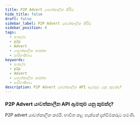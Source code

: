 ```yaml
---
title: P2P Advert යාවත්කාලීන කිරීම
hide_title: false
draft: false
sidebar_label: P2P Advert යාවත්කාලීන කිරීම
sidebar_position: 4
tags:
  - සංකල්ප
  - p2p
  - Advert
  - යාවත්කාලීන කරන්න
  - පාරිභාෂිතය
keywords:
  - සංකල්ප
  - p2p
  - Advert
  - යාවත්කාලීන කරන්න
  - පාරිභාෂිතය
description: P2P Advert යාවත්කාලීන API ඇමතුම යනු කුමක්ද?
---
```


### P2P Advert යාවත්කාලීන API ඇමතුම යනු කුමක්ද?

P2P advert යාවත්කාලීන කරයි. භාවිත කළ හැක්කේ දැන්වීම්කරුට පමණි.
